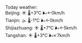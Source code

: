 Today weather:  
Beijing: ☀️   🌡️+3°C 🌬️←0km/h  
Tianjin: 🌫  🌡️-1°C 🌬️←0km/h  
Shijiazhuang: ☀️   🌡️+7°C 🌬️←5km/h  
Tangshan: ☀️   🌡️+3°C 🌬️↙7km/h  
